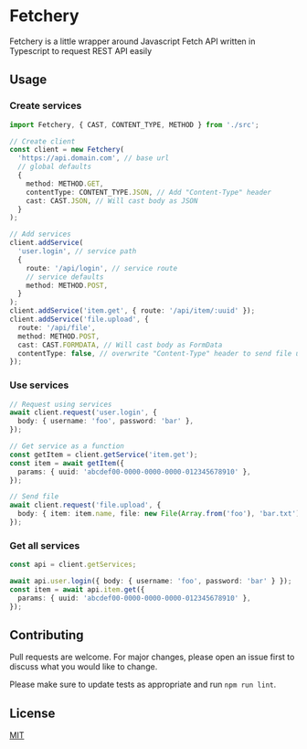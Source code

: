 # Fetchery

Fetchery is a little wrapper around Javascript Fetch API written in Typescript to request REST API easily

## Usage

### Create services

```typescript
import Fetchery, { CAST, CONTENT_TYPE, METHOD } from './src';

// Create client
const client = new Fetchery(
  'https://api.domain.com', // base url
  // global defaults
  {
    method: METHOD.GET,
    contentType: CONTENT_TYPE.JSON, // Add "Content-Type" header
    cast: CAST.JSON, // Will cast body as JSON
  }
);

// Add services
client.addService(
  'user.login', // service path
  {
    route: '/api/login', // service route
    // service defaults
    method: METHOD.POST,
  }
);
client.addService('item.get', { route: '/api/item/:uuid' });
client.addService('file.upload', {
  route: '/api/file',
  method: METHOD.POST,
  cast: CAST.FORMDATA, // Will cast body as FormData
  contentType: false, // overwrite "Content-Type" header to send file using FormData
});
```

### Use services

```typescript
// Request using services
await client.request('user.login', {
  body: { username: 'foo', password: 'bar' },
});

// Get service as a function
const getItem = client.getService('item.get');
const item = await getItem({
  params: { uuid: 'abcdef00-0000-0000-0000-012345678910' },
});

// Send file
await client.request('file.upload', {
  body: { item: item.name, file: new File(Array.from('foo'), 'bar.txt') },
});
```

### Get all services

```typescript
const api = client.getServices;

await api.user.login({ body: { username: 'foo', password: 'bar' } });
const item = await api.item.get({
  params: { uuid: 'abcdef00-0000-0000-0000-012345678910' },
});
```

## Contributing

Pull requests are welcome. For major changes, please open an issue first to discuss what you would like to change.

Please make sure to update tests as appropriate and run `npm run lint`.

## License

[MIT](./LICENSE)
